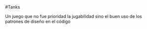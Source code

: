 #Tanks


Un juego que no fue prioridad la jugabilidad sino el buen uso de los patrones de diseño en el código
